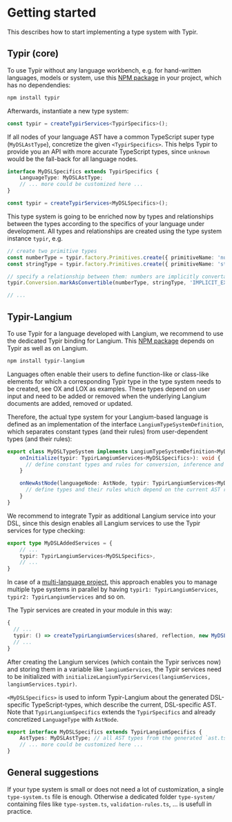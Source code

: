 # Getting started

This describes how to start implementing a type system with Typir.


## Typir (core)

To use Typir without any language workbench, e.g. for hand-written languages, models or system, use this [NPM package](https://www.npmjs.com/package/typir?activeTab=versions) in your project, which has no dependendies:

```bash
npm install typir
```

Afterwards, instantiate a new type system:

```typescript
const typir = createTypirServices<TypirSpecifics>();
```

If all nodes of your language AST have a common TypeScript super type (`MyDSLAstType`), concretize the given `<TypirSpecifics>`. This helps Typir to provide you an API with more accurate TypeScript types, since `unknown` would be the fall-back for all language nodes.

```typescript
interface MyDSLSpecifics extends TypirSpecifics {
    LanguageType: MyDSLAstType;
    // ... more could be customized here ...
}

const typir = createTypirServices<MyDSLSpecifics>();
```


This type system is going to be enriched now by types and relationships between the types according to the specifics of your language under development. All types and relationships are created using the type system instance `typir`, e.g.

```typescript
// create two primitive types
const numberType = typir.factory.Primitives.create({ primitiveName: 'number' }).finish();
const stringType = typir.factory.Primitives.create({ primitiveName: 'string' }).finish();

// specify a relationship between them: numbers are implicitly convertable to strings
typir.Conversion.markAsConvertible(numberType, stringType, 'IMPLICIT_EXPLICIT');

// ...
```


## Typir-Langium

To use Typir for a language developed with Langium, we recommend to use the dedicated Typir binding for Langium.
This [NPM package](https://www.npmjs.com/package/typir-langium?activeTab=versions) depends on Typir as well as on Langium.

```bash
npm install typir-langium
```

Languages often enable their users to define function-like or class-like elements
for which a corresponding Typir type in the type system needs to be created, see OX and LOX as examples.
These types depend on user input and need to be added or removed when the underlying Langium documents are added, removed or updated.

Therefore, the actual type system for your Langium-based language is defined as an implementation of the interface `LangiumTypeSystemDefinition`,
which separates constant types (and their rules) from user-dependent types (and their rules):

```typescript
export class MyDSLTypeSystem implements LangiumTypeSystemDefinition<MyDSLSpecifics> {
    onInitialize(typir: TypirLangiumServices<MyDSLSpecifics>): void {
      // define constant types and rules for conversion, inference and validation here
    }

    onNewAstNode(languageNode: AstNode, typir: TypirLangiumServices<MyDSLSpecifics>): void {
      // define types and their rules which depend on the current AST respectively the given AstNode (as parsed by Langium from programs written by users of your language) here
    }
}
```

We recommend to integrate Typir as additional Langium service into your DSL, since this design enables all Langium services to use the Typir services for type checking:

```typescript
export type MyDSLAddedServices = {
    // ...
    typir: TypirLangiumServices<MyDSLSpecifics>,
    // ...
}
```

In case of a [multi-language project](https://langium.org/docs/recipes/multiple-languages/), this approach enables you to manage multiple type systems in parallel by having `typir1: TypirLangiumServices`, `typir2: TypirLangiumServices` and so on.

The Typir services are created in your module in this way:

```typescript
{
  // ...
  typir: () => createTypirLangiumServices(shared, reflection, new MyDSLTypeSystem(), { /* customize Typir services here */ }),
  // ...
}
```

After creating the Langium services (which contain the Typir serivces now) and storing them in a variable like `langiumServices`, the Typir services need to be initialized with `initializeLangiumTypirServices(langiumServices, langiumServices.typir)`.

`<MyDSLSpecifics>` is used to inform Typir-Langium about the generated DSL-specific TypeScript-types, which describe the current, DSL-specific AST. Note that `TypirLangiumSpecifics` extends the `TypirSpecifics` and already concretized `LanguageType` with `AstNode`.

```typescript
export interface MyDSLSpecifics extends TypirLangiumSpecifics {
    AstTypes: MyDSLAstType; // all AST types from the generated `ast.ts`
    // ... more could be customized here ...
}
```


## General suggestions

If your type system is small or does not need a lot of customization, a single `type-system.ts` file is enough. Otherwise a dedicated folder `type-system/` containing files like `type-system.ts`, `validation-rules.ts`, ... is usefull in practice.

